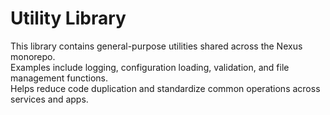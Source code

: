# Utility Library

This library contains general-purpose utilities shared across the Nexus monorepo.  
Examples include logging, configuration loading, validation, and file management functions.  
Helps reduce code duplication and standardize common operations across services and apps.
